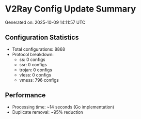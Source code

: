 # V2Ray Config Update Summary
Generated on: 2025-10-09 14:11:57 UTC

## Configuration Statistics
- Total configurations: 8868
- Protocol breakdown:
  - ss: 0 configs
  - ssr: 0 configs
  - trojan: 0 configs
  - vless: 0 configs
  - vmess: 796 configs

## Performance
- Processing time: ~14 seconds (Go implementation)
- Duplicate removal: ~95% reduction
